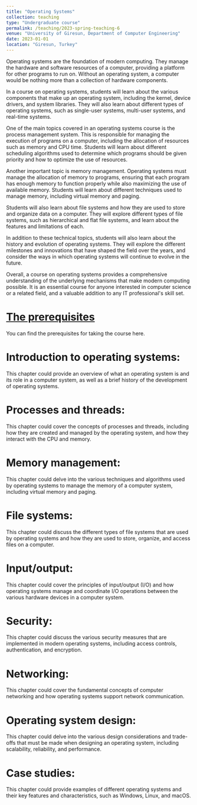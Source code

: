 ```yaml
---
title: "Operating Systems"
collection: teaching
type: "Undergraduate course"
permalink: /teaching/2023-spring-teaching-6
venue: "University of Giresun, Department of Computer Engineering"
date: 2023-01-01
location: "Giresun, Turkey"
---
```


Operating systems are the foundation of modern computing. They manage the hardware and software resources of a computer, providing a platform for other programs to run on. Without an operating system, a computer would be nothing more than a collection of hardware components.

In a course on operating systems, students will learn about the various components that make up an operating system, including the kernel, device drivers, and system libraries. They will also learn about different types of operating systems, such as single-user systems, multi-user systems, and real-time systems.

One of the main topics covered in an operating systems course is the process management system. This is responsible for managing the execution of programs on a computer, including the allocation of resources such as memory and CPU time. Students will learn about different scheduling algorithms used to determine which programs should be given priority and how to optimize the use of resources.

Another important topic is memory management. Operating systems must manage the allocation of memory to programs, ensuring that each program has enough memory to function properly while also maximizing the use of available memory. Students will learn about different techniques used to manage memory, including virtual memory and paging.

Students will also learn about file systems and how they are used to store and organize data on a computer. They will explore different types of file systems, such as hierarchical and flat file systems, and learn about the features and limitations of each.

In addition to these technical topics, students will also learn about the history and evolution of operating systems. They will explore the different milestones and innovations that have shaped the field over the years, and consider the ways in which operating systems will continue to evolve in the future.

Overall, a course on operating systems provides a comprehensive understanding of the underlying mechanisms that make modern computing possible. It is an essential course for anyone interested in computer science or a related field, and a valuable addition to any IT professional's skill set.

<a href="./os/0_The_prerequisities.pdf">The prerequisites</a>
======
You can find the prerequisites for taking the course here.

Introduction to operating systems: 
======
This chapter could provide an overview of what an operating system is and its role in a computer system, as well as a brief history of the development of operating systems.

Processes and threads: 
======
This chapter could cover the concepts of processes and threads, including how they are created and managed by the operating system, and how they interact with the CPU and memory.

Memory management: 
======
This chapter could delve into the various techniques and algorithms used by operating systems to manage the memory of a computer system, including virtual memory and paging.

File systems: 
======

This chapter could discuss the different types of file systems that are used by operating systems and how they are used to store, organize, and access files on a computer.

Input/output: 
======
This chapter could cover the principles of input/output (I/O) and how operating systems manage and coordinate I/O operations between the various hardware devices in a computer system.

Security: 
======
This chapter could discuss the various security measures that are implemented in modern operating systems, including access controls, authentication, and encryption.

Networking: 
======
This chapter could cover the fundamental concepts of computer networking and how operating systems support network communication.

Operating system design: 
======
This chapter could delve into the various design considerations and trade-offs that must be made when designing an operating system, including scalability, reliability, and performance.

Case studies: 
======
This chapter could provide examples of different operating systems and their key features and characteristics, such as Windows, Linux, and macOS.
